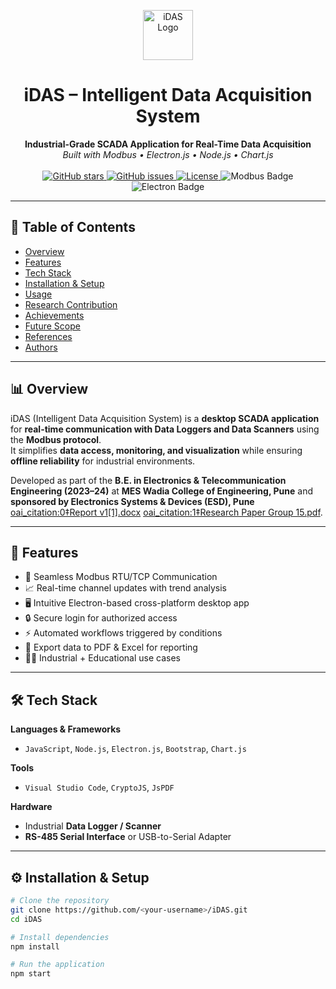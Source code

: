 <!-- PROJECT LOGO -->
<p align="center">
  <img src="https://github.com/user-attachments/assets/f31348e2-77a7-4d38-bd70-b8ccdef22314" alt="iDAS Logo" width="80px" />
</p>

<h1 align="center">iDAS – Intelligent Data Acquisition System</h1>

<p align="center">
  <b>Industrial-Grade SCADA Application for Real-Time Data Acquisition</b>  
  <br />
  <i>Built with Modbus • Electron.js • Node.js • Chart.js</i>
  <br /><br />

  <!-- Badges -->
  <a href="https://github.com/<your-username>/iDAS/stargazers">
    <img src="https://img.shields.io/github/stars/<your-username>/iDAS?style=flat-square&color=yellow" alt="GitHub stars"/>
  </a>
  <a href="https://github.com/<your-username>/iDAS/issues">
    <img src="https://img.shields.io/github/issues/<your-username>/iDAS?style=flat-square&color=red" alt="GitHub issues"/>
  </a>
  <a href="https://github.com/<your-username>/iDAS/blob/main/LICENSE">
    <img src="https://img.shields.io/github/license/<your-username>/iDAS?style=flat-square&color=blue" alt="License"/>
  </a>
  <img src="https://img.shields.io/badge/Modbus-SCADA-brightgreen?style=flat-square" alt="Modbus Badge"/>
  <img src="https://img.shields.io/badge/Electron.js-Cross%20Platform-lightblue?style=flat-square" alt="Electron Badge"/>
</p>

---

## 📑 Table of Contents
- [Overview](#-overview)
- [Features](#-features)
- [Tech Stack](#-tech-stack)
- [Installation & Setup](#️-installation--setup)
- [Usage](#-usage)
- [Research Contribution](#-research-contribution)
- [Achievements](#-achievements)
- [Future Scope](#-future-scope)
- [References](#-references)
- [Authors](#-authors)

---

## 📊 Overview
iDAS (Intelligent Data Acquisition System) is a **desktop SCADA application** for **real-time communication with Data Loggers and Data Scanners** using the **Modbus protocol**.  
It simplifies **data access, monitoring, and visualization** while ensuring **offline reliability** for industrial environments.

Developed as part of the **B.E. in Electronics & Telecommunication Engineering (2023–24)** at **MES Wadia College of Engineering, Pune** and **sponsored by Electronics Systems & Devices (ESD), Pune** [oai_citation:0‡Report v1[1].docx](sediment://file_000000000dc861f7995e4dce16cd43f2) [oai_citation:1‡Research Paper Group 15.pdf](sediment://file_00000000d02c61f7911dbe8231e3e645).

---

## 🚀 Features
- 🔌 Seamless Modbus RTU/TCP Communication  
- 📈 Real-time channel updates with trend analysis  
- 🖥️ Intuitive Electron-based cross-platform desktop app  
- 🔒 Secure login for authorized access  
- ⚡ Automated workflows triggered by conditions  
- 📑 Export data to PDF & Excel for reporting  
- 🧑‍🏭 Industrial + Educational use cases  

---

## 🛠️ Tech Stack
**Languages & Frameworks**  
- `JavaScript`, `Node.js`, `Electron.js`, `Bootstrap`, `Chart.js`  

**Tools**  
- `Visual Studio Code`, `CryptoJS`, `JsPDF`  

**Hardware**  
- Industrial **Data Logger / Scanner**  
- **RS-485 Serial Interface** or USB-to-Serial Adapter  

---

## ⚙️ Installation & Setup
```bash
# Clone the repository
git clone https://github.com/<your-username>/iDAS.git
cd iDAS

# Install dependencies
npm install

# Run the application
npm start
